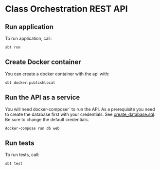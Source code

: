 Class Orchestration REST API
=========================


## Run application
To run application, call:
```
sbt run
```

## Create Docker container
You can create a docker container with the api with:
```
sbt docker:publishLocal
```


## Run the API as a service

You will need docker-composer` to run the API.
As a prerequisite you need to create the database first with your credentials.
See [create_database.sql](/create_database.sql).
Be sure to change the default credentials.

```
docker-compose run db web
```

## Run tests
To run tests, call:
```
sbt test
```
